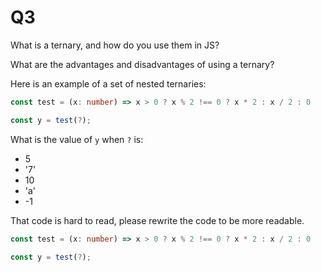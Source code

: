# Q3

What is a ternary, and how do you use them in JS?


What are the advantages and disadvantages of using a ternary?


Here is an example of a set of nested ternaries:
```ts
const test = (x: number) => x > 0 ? x % 2 !== 0 ? x * 2 : x / 2 : 0

const y = test(?);
``` 

What is the value of `y` when `?` is:
* 5
* '7'
* 10
* 'a'
* -1

That code is hard to read, please rewrite the code to be more readable.
```ts
const test = (x: number) => x > 0 ? x % 2 !== 0 ? x * 2 : x / 2 : 0

const y = test(?);
```
